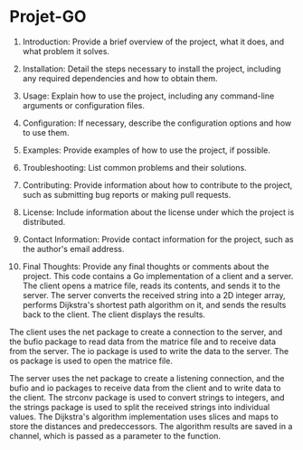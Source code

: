 # Projet-GO

1. Introduction: Provide a brief overview of the project, what it does, and what problem it solves.

2. Installation: Detail the steps necessary to install the project, including any required dependencies and how to obtain them.

3. Usage: Explain how to use the project, including any command-line arguments or configuration files.

4. Configuration: If necessary, describe the configuration options and how to use them.

5. Examples: Provide examples of how to use the project, if possible.

6. Troubleshooting: List common problems and their solutions.

7. Contributing: Provide information about how to contribute to the project, such as submitting bug reports or making pull requests.

8. License: Include information about the license under which the project is distributed.

9. Contact Information: Provide contact information for the project, such as the author's email address.

10. Final Thoughts: Provide any final thoughts or comments about the project.
This code contains a Go implementation of a client and a server. The client opens a matrice file, reads its contents, and sends it to the server. The server converts the received string into a 2D integer array, performs Dijkstra's shortest path algorithm on it, and sends the results back to the client. The client displays the results.

The client uses the net package to create a connection to the server, and the bufio package to read data from the matrice file and to receive data from the server. The io package is used to write the data to the server. The os package is used to open the matrice file.

The server uses the net package to create a listening connection, and the bufio and io packages to receive data from the client and to write data to the client. The strconv package is used to convert strings to integers, and the strings package is used to split the received strings into individual values. The Dijkstra's algorithm implementation uses slices and maps to store the distances and predeccessors. The algorithm results are saved in a channel, which is passed as a parameter to the function.

